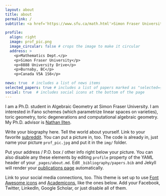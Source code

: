 ```yaml
---
layout: about
title: about
permalink: /
subtitle: <a href='https://www.sfu.ca/math.html'>Simon Fraser University</a>. Address. Contacts. Moto. Etc.

profile:
  align: right
  image: prof_pic.png
  image_circular: false # crops the image to make it circular
  address: >
    <p>Mathematics Dept.</p>
    <p>Simon Fraser University</p>
    <p>8888 University Drive</p>
    <p>Burnaby, BC</p>
    <p>Canada V5A 1S6</p>

news: true  # includes a list of news items
selected_papers: true # includes a list of papers marked as "selected={true}"
social: true  # includes social icons at the bottom of the page
---
```


I am a Ph.D. student in Algebraic Geometry at Simon Fraser University. I am interested in Fano schemes (which parametrize linear spaces on varieties), toric geometry, toric degenerations and computational algebraic geometry. My Ph.D. advisor is <a href='https://www.sfu.ca/~nilten/'>Nathan Ilten</a>.

Write your biography here. Tell the world about yourself. Link to your favorite [subreddit](http://reddit.com). You can put a picture in, too. The code is already in, just name your picture `prof_pic.jpg` and put it in the `img/` folder.

Put your address / P.O. box / other info right below your picture. You can also disable any these elements by editing `profile` property of the YAML header of your `_pages/about.md`. Edit `_bibliography/papers.bib` and Jekyll will render your [publications page](/al-folio/publications/) automatically.

Link to your social media connections, too. This theme is set up to use [Font Awesome icons](http://fortawesome.github.io/Font-Awesome/) and [Academicons](https://jpswalsh.github.io/academicons/), like the ones below. Add your Facebook, Twitter, LinkedIn, Google Scholar, or just disable all of them.

